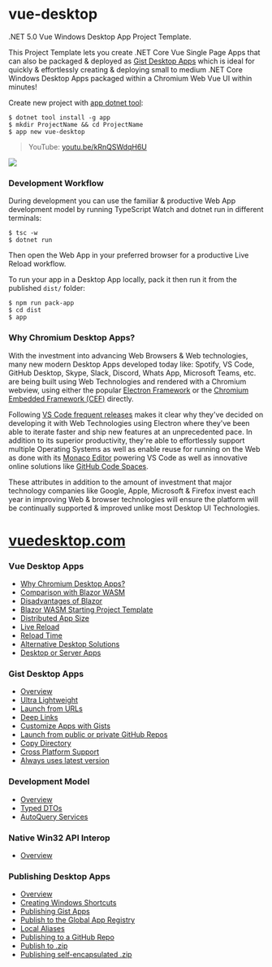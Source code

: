 # vue-desktop

.NET 5.0 Vue Windows Desktop App Project Template.

This Project Template lets you create .NET Core Vue Single Page Apps that can also be packaged & 
deployed as [Gist Desktop Apps](https://sharpscript.net/sharp-apps/gist-desktop-apps) which is 
ideal for quickly & effortlessly creating & deploying small to medium .NET Core Windows Desktop Apps 
packaged within a Chromium Web Vue UI within minutes!

Create new project with [app dotnet tool](https://docs.servicestack.net/netcore-windows-desktop):

    $ dotnet tool install -g app
    $ mkdir ProjectName && cd ProjectName
    $ app new vue-desktop

> YouTube: [youtu.be/kRnQSWdqH6U](https://youtu.be/kRnQSWdqH6U)

[![](https://raw.githubusercontent.com/ServiceStack/docs/master/docs/images/app/vue-desktop/vuedesktop-screenshot.png)](https://youtu.be/kRnQSWdqH6U)

### Development Workflow

During development you can use the familiar & productive Web App development model by running TypeScript Watch and dotnet run in different terminals:

    $ tsc -w
    $ dotnet run

Then open the Web App in your preferred browser for a productive Live Reload workflow.

To run your app in a Desktop App locally, pack it then run it from the published `dist/` folder:

    $ npm run pack-app
    $ cd dist
    $ app

### Why Chromium Desktop Apps?

With the investment into advancing Web Browsers & Web technologies, many new modern Desktop Apps developed today like: 
Spotify, VS Code, GitHub Desktop, Skype, Slack, Discord, Whats App, Microsoft Teams, etc.
are being built using Web Technologies and rendered with a Chromium webview, using either the popular [Electron Framework](https://www.electronjs.org/) 
or the [Chromium Embedded Framework (CEF)](http://opensource.spotify.com/cefbuilds/index.html) directly.

Following [VS Code frequent releases](https://code.visualstudio.com/updates/) makes it clear why they've decided on 
developing it with Web Technologies using Electron where they've been able to iterate faster and ship new features at 
an unprecedented pace. In addition to its superior productivity, they're able to effortlessly support multiple Operating Systems
as well as enable reuse for running on the Web as done with its [Monaco Editor](https://microsoft.github.io/monaco-editor/)
powering VS Code as well as innovative online solutions like [GitHub Code Spaces](https://github.com/features/codespaces).

These attributes in addition to the amount of investment that major technology companies like Google, Apple, Microsoft & 
Firefox invest each year in improving Web & browser technologies will ensure the platform will be continually supported
& improved unlike most Desktop UI Technologies. 


# [vuedesktop.com](https://www.vuedesktop.com)

### Vue Desktop Apps

- [Why Chromium Desktop Apps?](https://www.vuedesktop.com/#why-chromium-desktop-apps)
- [Comparison with Blazor WASM](https://www.vuedesktop.com/#comparison-with-blazor-wasm)
- [Disadvantages of Blazor](https://www.vuedesktop.com/#disadvantages-of-blazor)
- [Blazor WASM Starting Project Template](#blazor-wasm-starting-project-template)
- [Distributed App Size](https://www.vuedesktop.com/#distributed-app-size)
- [Live Reload](https://www.vuedesktop.com/#live-reload)
- [Reload Time](https://www.vuedesktop.com/#reload-time)
- [Alternative Desktop Solutions](https://www.vuedesktop.com/#alternative-modern-desktop-solutions)
- [Desktop or Server Apps](https://www.vuedesktop.com/#desktop-or-server-deployments)

### Gist Desktop Apps

- [Overview](https://www.vuedesktop.com/gist-desktop-apps)
- [Ultra Lightweight](https://www.vuedesktop.com/gist-desktop-apps#ultra-lightweight-desktop-apps)
- [Launch from URLs](https://www.vuedesktop.com/gist-desktop-apps#launch-desktop-apps-from-urls)
- [Deep Links](https://www.vuedesktop.com/gist-desktop-apps#deep-links)
- [Customize Apps with Gists](https://www.vuedesktop.com/gist-desktop-apps#create-customized-apps-by-mixing-in-gists)
- [Launch from public or private GitHub Repos](https://www.vuedesktop.com/gist-desktop-apps#launch-from-public-or-private-github-repos)
- [Copy Directory](https://www.vuedesktop.com/gist-desktop-apps#copy-directory)
- [Cross Platform Support](https://www.vuedesktop.com/gist-desktop-apps#cross-platform-support)
- [Always uses latest version](https://www.vuedesktop.com/gist-desktop-apps#always-uses-latest-version)

### Development Model

- [Overview](https://www.vuedesktop.com/development-model)
- [Typed DTOs](https://www.vuedesktop.com/development-model#typed-dtos)
- [AutoQuery Services](https://www.vuedesktop.com/development-model#autoquery-services)

### Native Win32 API Interop

- [Overview](https://www.vuedesktop.com/native-win32-interop)

### Publishing Desktop Apps

- [Overview](https://www.vuedesktop.com/publishing-desktop-apps)
- [Creating Windows Shortcuts](https://www.vuedesktop.com/publishing-desktop-apps#creating-windows-shortcuts)
- [Publishing Gist Apps](https://www.vuedesktop.com/publishing-desktop-apps#publishing-gist-apps)
- [Publish to the Global App Registry](https://www.vuedesktop.com/publishing-desktop-apps#publish-to-the-global-app-registry)
- [Local Aliases](https://www.vuedesktop.com/publishing-desktop-apps#local-aliases)
- [Publishing to a GitHub Repo](https://www.vuedesktop.com/publishing-desktop-apps#publishing-to-a-github-repo)
- [Publish to .zip](https://www.vuedesktop.com/publishing-desktop-apps#publish-to-zip)
- [Publishing self-encapsulated .zip](https://www.vuedesktop.com/publishing-desktop-apps#publishing-self-encapsulated-zip)
